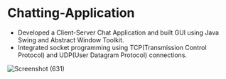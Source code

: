 # Chatting-Application

* Developed a Client-Server Chat Application and built GUI using Java Swing and Abstract Window Toolkit.
* Integrated socket programming using TCP(Transmission Control Protocol) and UDP(User Datagram Protocol) connections.

![Screenshot (631)](https://github.com/user-attachments/assets/ed825439-f156-4ee7-afed-19f5245197fd)
